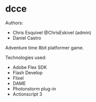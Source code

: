 dcce
====

Authors: 
- Chris Esquivel @ChrisEskivel (admin)
- Daniel Castro

Adventure time 8bit platformer game.

Technologies used:
- Adobe Flex SDK
- Flash Develop
- Flixel
- DAME
- Photonstorm plug-in
- Actionscript 3
